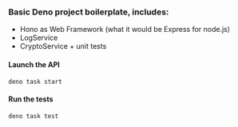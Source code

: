 ### Basic Deno project boilerplate, includes:

* Hono as Web Framework (what it would be Express for node.js)
* LogService
* CryptoService + unit tests

#### Launch the API
```
deno task start
```

#### Run the tests
```
deno task test
```